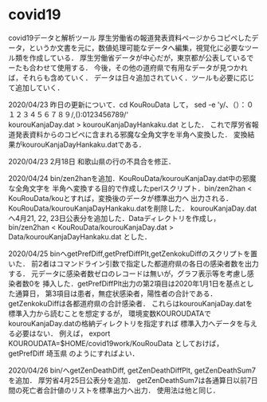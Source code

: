 # covid19
covid19データと解析ツール
厚生労働省の報道発表資料ページからコピペしたデータ，というか文書を元に，数値処理可能なデータへ編集，視覚化に必要なツール類を作成している．
厚生労働省データが中心だが，東京都が公表しているでーたも合わせて使用する．
今後，その他の道府県で有用なデータが見つかれば，それらも含めていく．
データは日々追加されていく．ツールも必要に応じて追加していく．

2020/04/23 昨日の更新について．cd KouRouData して，
sed -e 'y/、（）：０１２３４５６７８９/,():0123456789/' \
kourouKanjaDay.dat > kourouKanjaDayHankaku.dat
とした．
これで厚労省報道発表資料からのコピペに含まれる邪魔な全角文字を半角へ変換した．
変換結果がkourouKanjaDayHankaku.datである．

2020/04/23 2月18日 和歌山県の行の不具合を修正．

2020/04/24 bin/zen2hanを追加．KouRouData/kourouKanjaDay.dat中の邪魔な全角文字を
半角へ変換する目的で作成したperlスクリプト．bin/zen2han < KouRouData/kouとすれば，変換後のデータが標準出力へ
出力される．
KouRouData/kourouKanjaDayHankaku.datを削除した．
kourouKanjaDay.datへ4月21, 22, 23日公表分を追加した．Dataディレクトリを作成し，
bin/zen2han < KouRouData/kourouKanjaDay.dat > Data/kourouKanjaDayHankaku.dat
とした．

2020/04/25 binへgetPrefDiff,getPrefDiffPlt,getZenkokuDiffのスクリプトを置いた．
前2者はコマンドライン引数で指定した都道府県の各日の感染者数を出力する．
元データに感染者数ゼロのレコードは無いが，グラフ表示等を考慮し感染者数0を
挿入した．getPrefDiffPlt出力の第2項目は2020年1月1日を基点とした通算日，
第3項目は患者，無症状感染者，陽性者の合計である．
getZenkokuDiffは各都道府県の合計感染者．
これらはkourouKanjaDay.datを標準入力から読むことを想定するが，
環境変数KOUROUDATAでkourouKanjaDay.datの格納ディレクトリを指定すれば
標準入力へデータを与える必要はない．
例えば，
export KOUROUDATA=$HOME/covid19work/KouRouData
としておけば，
getPrefDiff 埼玉県
のようにすればよい．

2020/04/26 bin/へgetZenDeathDiff, getZenDeathDiffPlt, getZenDeathSum7を追加．
厚労省4月25日公表分を追加．
getZenDeathSum7は各通算日以前7日間の死亡者合計値のリストを標準出力へ出力．
使用法は他と同じ．
